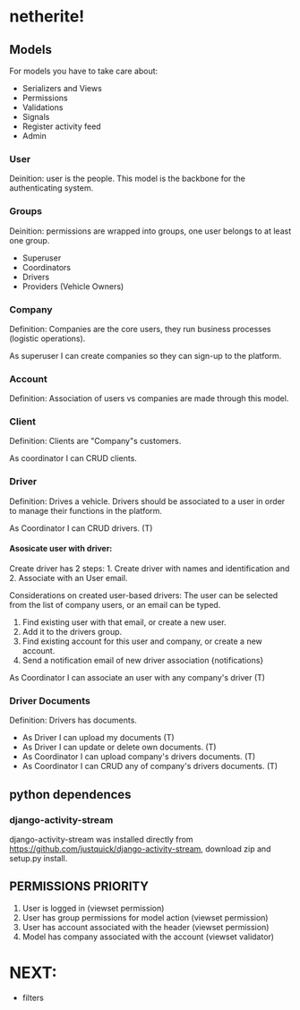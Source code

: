 # netherite!

## Models

For models you have to take care about:
- Serializers and Views
- Permissions
- Validations
- Signals
- Register activity feed
- Admin

### User
Deinition: user is the people. This model is the backbone for the authenticating system.

### Groups
Deinition: permissions are wrapped into groups, one user belongs to at least one group.

- Superuser
- Coordinators
- Drivers
- Providers (Vehicle Owners)

### Company
Definition: Companies are the core users, they run business processes (logistic operations). 

As superuser I can create companies so they can sign-up to the platform.

### Account
Definition: Association of users vs companies are made through this model.

### Client
Definition: Clients are "Company"s customers.

As coordinator I can CRUD clients.

### Driver
Definition: Drives a vehicle. Drivers should be associated to a user in order to manage their functions in the platform.

As Coordinator I can CRUD drivers. (T)

#### Asosicate user with driver:
Create driver has 2 steps: 1. Create driver with names and identification and 2. Associate with an User email.

Considerations on created user-based drivers:
The user can be selected from the list of company users, or an email can be typed.
1. Find existing user with that email, or create a new user. 
2. Add it to the drivers group. 
3. Find existing account for this user and company, or create a new account.
4. Send a notification email of new driver association {notifications}

As Coordinator I can associate an user with any company's driver (T)

### Driver Documents
Definition: Drivers has documents.

- As Driver I can upload my documents (T)
- As Driver I can update or delete own documents. (T)
- As Coordinator I can upload company's drivers documents. (T)
- As Coordinator I can CRUD any of company's drivers documents. (T)

## python dependences

### django-activity-stream

django-activity-stream was installed directly from https://github.com/justquick/django-activity-stream, download zip and setup.py install.




PERMISSIONS PRIORITY
--------

1. User is logged in (viewset permission)
2. User has group permissions for model action (viewset permission)
3. User has account associated with the header (viewset permission)
4. Model has company associated with the account (viewset validator)


# NEXT:
- filters


